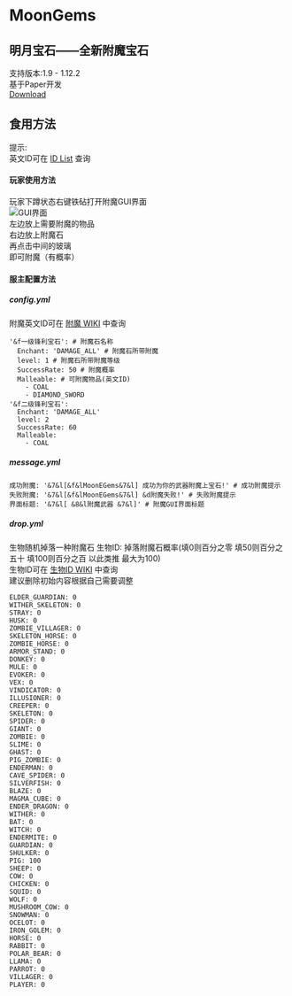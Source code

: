 # MoonGems
## 明月宝石——全新附魔宝石
支持版本:1.9 - 1.12.2  
基于Paper开发  
[Download]("https://github.com/MoonDrinkWind/MoonGems/releases")
## 食用方法
提示:  
英文ID可在 [ID List]("https://minecraft-ids.grahamedgecombe.com") 查询
#### 玩家使用方法
玩家下蹲状态右键铁砧打开附魔GUI界面  
![GUI界面]("https://i.loli.net/2019/09/15/G8OLnBouJ1ywmt7.png")  
左边放上需要附魔的物品  
右边放上附魔石  
再点击中间的玻璃  
即可附魔（有概率）
#### 服主配置方法
##### config.yml
附魔英文ID可在 [附魔 WIKI]("https://minecraft-zh.gamepedia.com/%E9%99%84%E9%AD%94") 中查询
```
'&f一级锋利宝石': # 附魔石名称
  Enchant: 'DAMAGE_ALL' # 附魔石所带附魔 
  level: 1 # 附魔石所带附魔等级
  SuccessRate: 50 # 附魔概率
  Malleable: # 可附魔物品(英文ID)
    - COAL
    - DIAMOND_SWORD
'&f二级锋利宝石':
  Enchant: 'DAMAGE_ALL'
  level: 2
  SuccessRate: 60
  Malleable:
    - COAL
```
##### message.yml
```
成功附魔: '&7&l[&f&lMoonEGems&7&l] 成功为你的武器附魔上宝石!' # 成功附魔提示
失败附魔: '&7&l[&f&lMoonEGems&7&l] &d附魔失败!' # 失败附魔提示
界面标题: '&7&l[ &8&l附魔武器 &7&l]' # 附魔GUI界面标题
```
##### drop.yml
生物随机掉落一种附魔石
生物ID: 掉落附魔石概率(填0则百分之零 填50则百分之五十 填100则百分之百 以此类推 最大为100)  
生物ID可在 [生物ID WIKI]("https://minecraft-zh.gamepedia.com/Java版数据值/扁平化前/实体ID") 中查询  
建议删除初始内容根据自己需要调整
```
ELDER_GUARDIAN: 0 
WITHER_SKELETON: 0 
STRAY: 0 
HUSK: 0 
ZOMBIE_VILLAGER: 0 
SKELETON_HORSE: 0 
ZOMBIE_HORSE: 0 
ARMOR_STAND: 0 
DONKEY: 0  
MULE: 0 
EVOKER: 0 
VEX: 0 
VINDICATOR: 0 
ILLUSIONER: 0
CREEPER: 0
SKELETON: 0
SPIDER: 0
GIANT: 0
ZOMBIE: 0
SLIME: 0
GHAST: 0
PIG_ZOMBIE: 0
ENDERMAN: 0
CAVE_SPIDER: 0
SILVERFISH: 0
BLAZE: 0
MAGMA_CUBE: 0
ENDER_DRAGON: 0
WITHER: 0
BAT: 0
WITCH: 0
ENDERMITE: 0
GUARDIAN: 0
SHULKER: 0
PIG: 100
SHEEP: 0
COW: 0
CHICKEN: 0
SQUID: 0
WOLF: 0
MUSHROOM_COW: 0
SNOWMAN: 0
OCELOT: 0
IRON_GOLEM: 0
HORSE: 0
RABBIT: 0
POLAR_BEAR: 0
LLAMA: 0
PARROT: 0
VILLAGER: 0
PLAYER: 0
```
